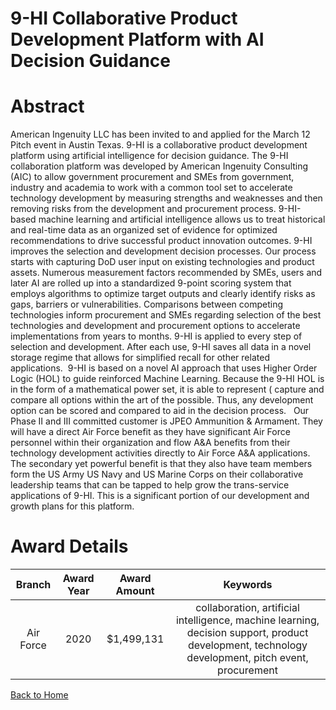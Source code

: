 
9-HI Collaborative Product Development Platform with AI Decision Guidance
=========================================================================

# Abstract


American Ingenuity LLC has been invited to and applied for the March 12 Pitch event in Austin Texas. 9-HI is a collaborative product development platform using artificial intelligence for decision guidance. The 9-HI collaboration platform was developed by American Ingenuity Consulting (AIC) to allow government procurement and SMEs from government, industry and academia to work with a common tool set to accelerate technology development by measuring strengths and weaknesses and then removing risks from the development and procurement process. 9-HI-based machine learning and artificial intelligence allows us to treat historical and real-time data as an organized set of evidence for optimized recommendations to drive successful product innovation outcomes. 9-HI improves the selection and development decision processes. Our process starts with capturing DoD user input on existing technologies and product assets. Numerous measurement factors recommended by SMEs, users and later AI are rolled up into a standardized 9-point scoring system that employs algorithms to optimize target outputs and clearly identify risks as gaps, barriers or vulnerabilities. Comparisons between competing technologies inform procurement and SMEs regarding selection of the best technologies and development and procurement options to accelerate implementations from years to months. 9-HI is applied to every step of selection and development. After each use, 9-HI saves all data in a novel storage regime that allows for simplified recall for other related applications.  9-HI is based on a novel AI approach that uses Higher Order Logic (HOL) to guide reinforced Machine Learning. Because the 9-HI HOL is in the form of a mathematical power set, it is able to represent ( capture and compare all options within the art of the possible. Thus, any development option can be scored and compared to aid in the decision process.   Our Phase II and III committed customer is JPEO Ammunition & Armament. They will have a direct Air Force benefit as they have significant Air Force personnel within their organization and flow A&A benefits from their technology development activities directly to Air Force A&A applications. The secondary yet powerful benefit is that they also have team members form the US Army US Navy and US Marine Corps on their collaborative leadership teams that can be tapped to help grow the trans-service applications of 9-HI. This is a significant portion of our development and growth plans for this platform.  

# Award Details

|Branch|Award Year|Award Amount|Keywords|
| :---: | :---: | :---: | :---: |
|Air Force|2020|$1,499,131|collaboration, artificial intelligence, machine learning, decision support, product development, technology development, pitch event, procurement|
  
  


[Back to Home](https://github.com/chrischow/dod_sbir_awards#1685)